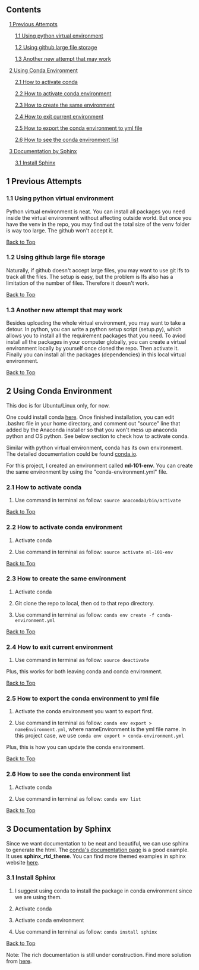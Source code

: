 ## Contents

&nbsp;&nbsp;[1 Previous Attempts](#1-previous-attempts)

&nbsp;&nbsp;&nbsp;&nbsp;&nbsp;&nbsp;[1.1 Using python virtual environment](#11-using-python-virtual-environment)

&nbsp;&nbsp;&nbsp;&nbsp;&nbsp;&nbsp;[1.2 Using github large file storage](#12-using-github-large-file-storage)

&nbsp;&nbsp;&nbsp;&nbsp;&nbsp;&nbsp;[1.3 Another new attempt that may work](#13-another-new-attempt-that-may-work)

&nbsp;&nbsp;[2 Using Conda Environment](#2-using-conda-environment)

&nbsp;&nbsp;&nbsp;&nbsp;&nbsp;&nbsp;[2.1 How to activate conda](#21-how-to-activate-conda)

&nbsp;&nbsp;&nbsp;&nbsp;&nbsp;&nbsp;[2.2 How to activate conda environment](#22-how-to-activate-conda-environment)

&nbsp;&nbsp;&nbsp;&nbsp;&nbsp;&nbsp;[2.3 How to create the same environment](#23-how-to-create-the-same-environment)

&nbsp;&nbsp;&nbsp;&nbsp;&nbsp;&nbsp;[2.4 How to exit current environment](#24-how-to-exit-current-environment)

&nbsp;&nbsp;&nbsp;&nbsp;&nbsp;&nbsp;[2.5 How to export the conda environment to yml file](#25-how-to-export-the-conda-environment-to-yml-file)

&nbsp;&nbsp;&nbsp;&nbsp;&nbsp;&nbsp;[2.6 How to see the conda environment list](#26-how-to-see-the-conda-environment-list)

&nbsp;&nbsp;[3 Documentation by Sphinx](#3-documentation-by-sphinx)

&nbsp;&nbsp;&nbsp;&nbsp;&nbsp;&nbsp;[3.1 Install Sphinx](#31-install-sphinx)

## 1 Previous Attempts

### 1.1 Using python virtual environment

Python virtual environment is neat. You can install all packages you need inside the virtual environment without affecting outside world. But once you have the venv in the repo, you may find out the total size of the venv folder is way too large. The github won't accept it.

[Back to Top](#contents)

### 1.2 Using github large file storage

Naturally, if github doesn't accept large files, you may want to use git lfs to track all the files. The setup is easy, but the problem is lfs also has a limitation of the number of files. Therefore it doesn't work.

[Back to Top](#contents)

### 1.3 Another new attempt that may work

Besides uploading the whole virtual environment, you may want to take a detour. In python, you can write a python setup script (setup.py), which allows you to install all the requirement packages that you need. To aviod install all the packages in your computer globally, you can create a virtual environment locally by yourself once cloned the repo. Then activate it. Finally you can install all the packages (dependencies) in this local virtual environment. 

[Back to Top](#contents)

## 2 Using Conda Environment

This doc is for Ubuntu/Linux only, for now.

One could install conda [here](https://www.anaconda.com/). Once finished installation, you can edit .bashrc file in your home directory, and comment out "source" line that added by the Anaconda installer so that you won't mess up anaconda python and OS python. See below section to check how to activate conda.

Similar with python virtual environment, conda has its own environment. The detailed documentation could be found [conda.io](https://conda.io/docs/user-guide/tasks/manage-environments.html).

For this project, I created an environment called **ml-101-env**. You can create the same environment by using the "conda-environment.yml" file.

### 2.1 How to activate conda

1. Use command in terminal as follow: `source anaconda3/bin/activate`

[Back to Top](#contents)

### 2.2 How to activate conda environment

1. Activate conda

2. Use command in terminal as follow: `source activate ml-101-env`

[Back to Top](#contents)

### 2.3 How to create the same environment

1. Activate conda

2. Git clone the repo to local, then cd to that repo directory.

3. Use command in terminal as follow: `conda env create -f conda-environment.yml`

[Back to Top](#contents)

### 2.4 How to exit current environment

1. Use command in terminal as follow: `source deactivate`

Plus, this works for both leaving conda and conda environment.

[Back to Top](#contents)

### 2.5 How to export the conda environment to yml file

1. Activate the conda environment you want to export first.

2. Use command in terminal as follow: `conda env export > nameEnvironment.yml`, where nameEnvironment is the yml file name. In this project case, we use `conda env export > conda-environment.yml`

Plus, this is how you can update the conda environment.

[Back to Top](#contents)

### 2.6 How to see the conda environment list

1. Activate conda

2. Use command in terminal as follow: `conda env list`

[Back to Top](#contents)

## 3 Documentation by Sphinx

Since we want documentation to be neat and beautiful, we can use sphinx to generate the html. The [conda's documentation page](https://conda.io/docs/index.html) is a good example. It uses **sphinx_rtd_theme**. You can find more themed examples in sphinx website [here](http://www.sphinx-doc.org/en/master/examples.html).

### 3.1 Install Sphinx

1. I suggest using conda to install the package in conda environment since we are using them.

2. Activate conda

3. Activate conda environment

4. Use command in terminal as follow: `conda install sphinx`

[Back to Top](#contents)

Note: The rich documentation is still under construction. Find more solution from [here](http://www.sphinx-doc.org/en/master/usage/quickstart.html).

